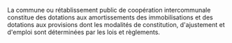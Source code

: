 La commune ou rétablissement public de coopération intercommunale constitue des dotations aux amortissements des immobilisations et des dotations aux provisions dont les modalités de constitution, d'ajustement et d'emploi sont déterminées par les lois et règlements.